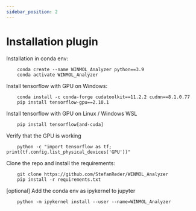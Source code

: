 ```yaml
---
sidebar_position: 2
---
```


# Installation plugin

Installation in conda env:
```
    conda create --name WINMOL_Analyzer python==3.9
    conda activate WINMOL_Analyzer
```
Install tensorflow with GPU on Windows:
```
    conda install -c conda-forge cudatoolkit==11.2.2 cudnn==8.1.0.77
    pip install tensorflow-gpu==2.10.1
```
Install tensorflow with GPU on Linux / Windows WSL
```
    pip install tensorflow[and-cuda]
```
Verify that the GPU is working
```
    python -c "import tensorflow as tf; print(tf.config.list_physical_devices('GPU'))"
```
Clone the repo and install the requirements:
```
    git clone https://github.com/StefanReder/WINMOL_Analyzer
    pip install -r requirements.txt
```
[optional] Add the conda env as ipykernel to jupyter
```
    python -m ipykernel install --user --name=WINMOL_Analyzer
``` 
